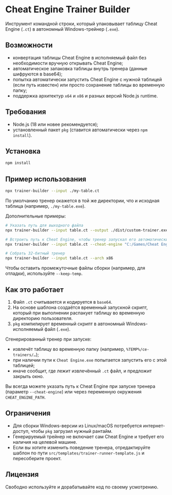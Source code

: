 # Cheat Engine Trainer Builder

Инструмент командной строки, который упаковывает таблицу Cheat Engine (`.ct`) в автономный Windows-трейнер (`.exe`).

## Возможности

- конвертация таблицы Cheat Engine в исполняемый файл без необходимости вручную открывать Cheat Engine;
- автоматическое запаковка таблицы внутрь тренера (данные шифруются в base64);
- попытка автоматически запустить Cheat Engine с нужной таблицей (если путь известен) или просто сохранение таблицы во временную папку;
- поддержка архитектур `x64` и `x86` и разных версий Node.js runtime.

## Требования

- Node.js (18 или новее рекомендуется);
- установленный пакет `pkg` (ставится автоматически через `npm install`).

## Установка

```bash
npm install
```

## Пример использования

```bash
npx trainer-builder --input ./my-table.ct
```

По умолчанию тренер окажется в той же директории, что и исходная таблица (например, `./my-table.exe`).

Дополнительные примеры:

```bash
# Указать путь для выходного файла
npx trainer-builder --input table.ct --output ./dist/custom-trainer.exe

# Встроить путь к Cheat Engine, чтобы тренер запускал его автоматически
npx trainer-builder --input table.ct --cheat-engine "C:/Games/Cheat Engine/Cheat Engine.exe"

# Собрать 32-битный тренер
npx trainer-builder --input table.ct --arch x86
```

Чтобы оставить промежуточные файлы сборки (например, для отладки), используйте `--keep-temp`.

## Как это работает

1. Файл `.ct` считывается и кодируется в `base64`.
2. На основе шаблона создаётся временный запускной скрипт, который при выполнении распакует таблицу во временную директорию пользователя.
3. `pkg` компилирует временный скрипт в автономный Windows-исполняемый файл (`.exe`).

Сгенерированный тренер при запуске:

- извлечёт таблицу во временную папку (например, `%TEMP%/ce-trainers/…`);
- при наличии пути к `Cheat Engine.exe` попытается запустить его с этой таблицей;
- иначе сообщит, где лежит извлечённый `.ct` файл, и предложит закрыть окно.

Вы всегда можете указать путь к Cheat Engine при запуске тренера (параметр `--cheat-engine`) или через переменную окружения `CHEAT_ENGINE_PATH`.

## Ограничения

- Для сборки Windows-версии из Linux/macOS потребуется интернет-доступ, чтобы `pkg` загрузил нужный рантайм.
- Генерируемый трейнер не включает сам Cheat Engine и требует его наличия на целевой машине.
- Если вы хотите изменить поведение тренера, отредактируйте шаблон по пути `src/templates/trainer-runner-template.js` и пересоберите проект.

## Лицензия

Свободно используйте и дорабатывайте код по своему усмотрению.
